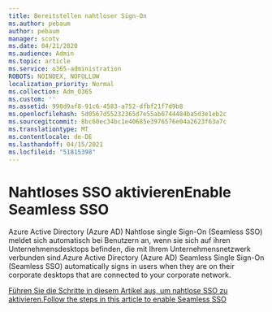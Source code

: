 ```yaml
---
title: Bereitstellen nahtloser Sign-On
ms.author: pebaum
author: pebaum
manager: scotv
ms.date: 04/21/2020
ms.audience: Admin
ms.topic: article
ms.service: o365-administration
ROBOTS: NOINDEX, NOFOLLOW
localization_priority: Normal
ms.collection: Adm_O365
ms.custom: ''
ms.assetid: 998d9af8-91c6-4583-a752-dfbf21f7d9b8
ms.openlocfilehash: 5d0567d55232365d7e55ab6744484ba5d3e1eb2c
ms.sourcegitcommit: 8bc60ec34bc1e40685e3976576e04a2623f63a7c
ms.translationtype: MT
ms.contentlocale: de-DE
ms.lasthandoff: 04/15/2021
ms.locfileid: "51815398"
---
```

# <a name="enable-seamless-sso"></a><span data-ttu-id="11a35-102">Nahtloses SSO aktivieren</span><span class="sxs-lookup"><span data-stu-id="11a35-102">Enable Seamless SSO</span></span>

<span data-ttu-id="11a35-103">Azure Active Directory (Azure AD) Nahtlose single Sign-On (Seamless SSO) meldet sich automatisch bei Benutzern an, wenn sie sich auf ihren Unternehmensdesktops befinden, die mit Ihrem Unternehmensnetzwerk verbunden sind.</span><span class="sxs-lookup"><span data-stu-id="11a35-103">Azure Active Directory (Azure AD) Seamless Single Sign-On (Seamless SSO) automatically signs in users when they are on their corporate desktops that are connected to your corporate network.</span></span>
  
[<span data-ttu-id="11a35-104">Führen Sie die Schritte in diesem Artikel aus, um nahtlose SSO zu aktivieren.</span><span class="sxs-lookup"><span data-stu-id="11a35-104">Follow the steps in this article to enable Seamless SSO</span></span>](https://docs.microsoft.com/azure/active-directory/connect/active-directory-aadconnect-sso-quick-start)
  

